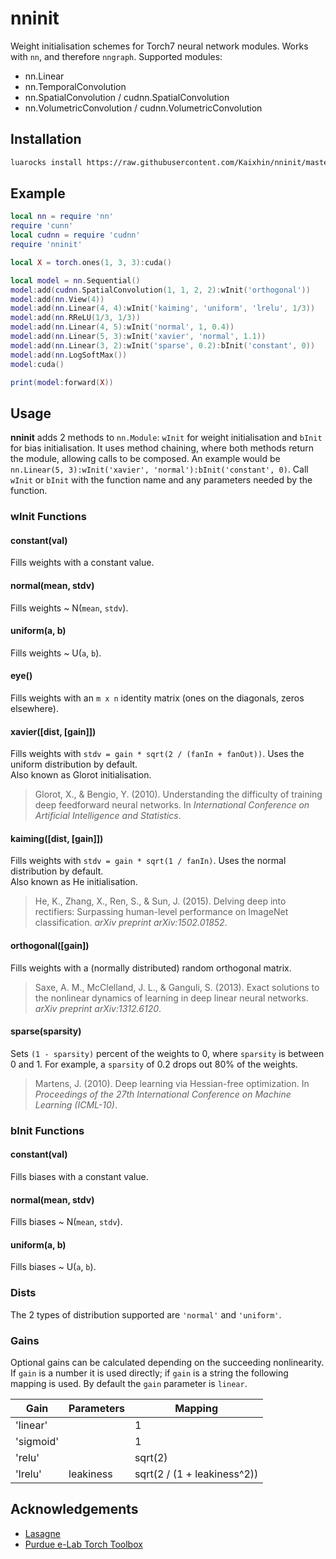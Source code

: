 # nninit

Weight initialisation schemes for Torch7 neural network modules. Works with `nn`, and therefore `nngraph`. Supported modules:

- nn.Linear
- nn.TemporalConvolution
- nn.SpatialConvolution / cudnn.SpatialConvolution
- nn.VolumetricConvolution / cudnn.VolumetricConvolution

## Installation

```sh
luarocks install https://raw.githubusercontent.com/Kaixhin/nninit/master/rocks/nninit-scm-1.rockspec
```

## Example

```lua
local nn = require 'nn'
require 'cunn'
local cudnn = require 'cudnn'
require 'nninit'

local X = torch.ones(1, 3, 3):cuda()

local model = nn.Sequential()
model:add(cudnn.SpatialConvolution(1, 1, 2, 2):wInit('orthogonal'))
model:add(nn.View(4))
model:add(nn.Linear(4, 4):wInit('kaiming', 'uniform', 'lrelu', 1/3))
model:add(nn.RReLU(1/3, 1/3))
model:add(nn.Linear(4, 5):wInit('normal', 1, 0.4))
model:add(nn.Linear(5, 3):wInit('xavier', 'normal', 1.1))
model:add(nn.Linear(3, 2):wInit('sparse', 0.2):bInit('constant', 0))
model:add(nn.LogSoftMax())
model:cuda()

print(model:forward(X))
```

## Usage

**nninit** adds 2 methods to `nn.Module`: `wInit` for weight initialisation and `bInit` for bias initialisation. It uses method chaining, where both methods return the module, allowing calls to be composed. An example would be `nn.Linear(5, 3):wInit('xavier', 'normal'):bInit('constant', 0)`. Call `wInit` or `bInit` with the function name and any parameters needed by the function.

### wInit Functions

#### constant(val)
Fills weights with a constant value.

#### normal(mean, stdv)
Fills weights ~ N(`mean`, `stdv`).

#### uniform(a, b)
Fills weights ~ U(`a`, `b`).

#### eye()
Fills weights with an `m x n` identity matrix (ones on the diagonals, zeros elsewhere).

#### xavier([dist, [gain]])
Fills weights with `stdv = gain * sqrt(2 / (fanIn + fanOut))`. Uses the uniform distribution by default.  
Also known as Glorot initialisation.

> Glorot, X., & Bengio, Y. (2010). Understanding the difficulty of training deep feedforward neural networks. In *International Conference on Artificial Intelligence and Statistics*.

#### kaiming([dist, [gain]])
Fills weights with `stdv = gain * sqrt(1 / fanIn)`. Uses the normal distribution by default.  
Also known as He initialisation.

> He, K., Zhang, X., Ren, S., & Sun, J. (2015). Delving deep into rectifiers: Surpassing human-level performance on ImageNet classification. *arXiv preprint arXiv:1502.01852*.

#### orthogonal([gain])
Fills weights with a (normally distributed) random orthogonal matrix.

> Saxe, A. M., McClelland, J. L., & Ganguli, S. (2013). Exact solutions to the nonlinear dynamics of learning in deep linear neural networks. *arXiv preprint arXiv:1312.6120*.

#### sparse(sparsity)
Sets `(1 - sparsity)` percent of the weights to 0, where `sparsity` is between 0 and 1. For example, a `sparsity` of 0.2 drops out 80% of the weights.

> Martens, J. (2010). Deep learning via Hessian-free optimization. In *Proceedings of the 27th International Conference on Machine Learning (ICML-10)*.

### bInit Functions

#### constant(val)
Fills biases with a constant value.

#### normal(mean, stdv)
Fills biases ~ N(`mean`, `stdv`).

#### uniform(a, b)
Fills biases ~ U(`a`, `b`).

### Dists

The 2 types of distribution supported are `'normal'` and `'uniform'`.

### Gains

Optional gains can be calculated depending on the succeeding nonlinearity. If `gain` is a number it is used directly; if `gain` is a string the following mapping is used. By default the `gain` parameter is `linear`.

| Gain      | Parameters | Mapping                     |
|-----------|------------|-----------------------------|
| 'linear'  |            | 1                           |
| 'sigmoid' |            | 1                           |
| 'relu'    |            | sqrt(2)                     |
| 'lrelu'   | leakiness  | sqrt(2 / (1 + leakiness^2)) |

## Acknowledgements

- [Lasagne](https://github.com/Lasagne/Lasagne)
- [Purdue e-Lab Torch Toolbox](https://github.com/e-lab/torch-toolbox)
